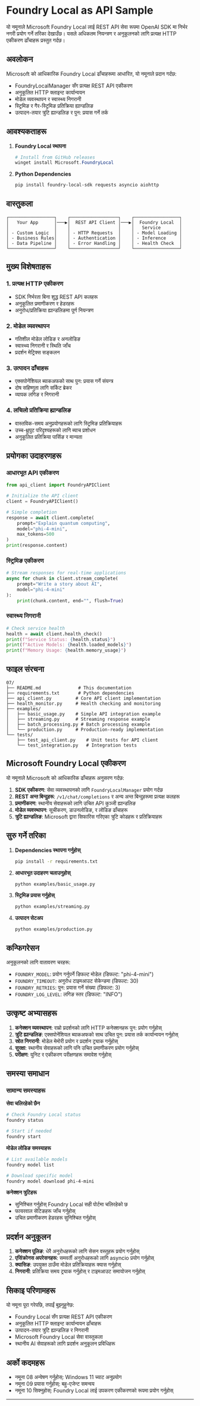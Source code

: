<!--
CO_OP_TRANSLATOR_METADATA:
{
  "original_hash": "254150b7d7854ec87ffcd88824d98079",
  "translation_date": "2025-09-24T15:36:47+00:00",
  "source_file": "Module08/samples/07/README.md",
  "language_code": "ne"
}
-->
# Foundry Local as API Sample

यो नमूनाले Microsoft Foundry Local लाई REST API सेवा रूपमा OpenAI SDK मा निर्भर नगरी प्रयोग गर्ने तरिका देखाउँछ। यसले अधिकतम नियन्त्रण र अनुकूलनको लागि प्रत्यक्ष HTTP एकीकरण ढाँचाहरू प्रस्तुत गर्दछ।

## अवलोकन

Microsoft को आधिकारिक Foundry Local ढाँचाहरूमा आधारित, यो नमूनाले प्रदान गर्दछ:
- FoundryLocalManager सँग प्रत्यक्ष REST API एकीकरण
- अनुकूलित HTTP क्लाइन्ट कार्यान्वयन
- मोडेल व्यवस्थापन र स्वास्थ्य निगरानी
- स्ट्रिमिङ र गैर-स्ट्रिमिङ प्रतिक्रिया ह्यान्डलिङ
- उत्पादन-तयार त्रुटि ह्यान्डलिङ र पुन: प्रयास गर्ने तर्क

## आवश्यकताहरू

1. **Foundry Local स्थापना**
   ```powershell
   # Install from GitHub releases
   winget install Microsoft.FoundryLocal
   ```

2. **Python Dependencies**
   ```bash
   pip install foundry-local-sdk requests asyncio aiohttp
   ```

## वास्तुकला

```
┌─────────────────┐    ┌──────────────────┐    ┌─────────────────┐
│   Your App      │───▶│  REST API Client │───▶│  Foundry Local  │
│                 │    │                  │    │   Service       │
│ - Custom Logic  │    │ - HTTP Requests  │    │ - Model Loading │
│ - Business Rules│    │ - Authentication │    │ - Inference     │
│ - Data Pipeline │    │ - Error Handling │    │ - Health Check  │
└─────────────────┘    └──────────────────┘    └─────────────────┘
```

## मुख्य विशेषताहरू

### 1. **प्रत्यक्ष HTTP एकीकरण**
- SDK निर्भरता बिना शुद्ध REST API कलहरू
- अनुकूलित प्रमाणीकरण र हेडरहरू
- अनुरोध/प्रतिक्रिया ह्यान्डलिङमा पूर्ण नियन्त्रण

### 2. **मोडेल व्यवस्थापन**
- गतिशील मोडेल लोडिङ र अनलोडिङ
- स्वास्थ्य निगरानी र स्थिति जाँच
- प्रदर्शन मेट्रिक्स सङ्कलन

### 3. **उत्पादन ढाँचाहरू**
- एक्सपोनेंशियल ब्याकअफको साथ पुन: प्रयास गर्ने संयन्त्र
- दोष सहिष्णुता लागि सर्किट ब्रेकर
- व्यापक लगिङ र निगरानी

### 4. **लचिलो प्रतिक्रिया ह्यान्डलिङ**
- वास्तविक-समय अनुप्रयोगहरूको लागि स्ट्रिमिङ प्रतिक्रियाहरू
- उच्च-थ्रुपुट परिदृश्यहरूको लागि ब्याच प्रशोधन
- अनुकूलित प्रतिक्रिया पार्सिङ र मान्यता

## प्रयोगका उदाहरणहरू

### आधारभूत API एकीकरण
```python
from api_client import FoundryAPIClient

# Initialize the API client
client = FoundryAPIClient()

# Simple completion
response = await client.complete(
    prompt="Explain quantum computing",
    model="phi-4-mini",
    max_tokens=500
)
print(response.content)
```

### स्ट्रिमिङ एकीकरण
```python
# Stream responses for real-time applications
async for chunk in client.stream_complete(
    prompt="Write a story about AI",
    model="phi-4-mini"
):
    print(chunk.content, end="", flush=True)
```

### स्वास्थ्य निगरानी
```python
# Check service health
health = await client.health_check()
print(f"Service Status: {health.status}")
print(f"Active Models: {health.loaded_models}")
print(f"Memory Usage: {health.memory_usage}")
```

## फाइल संरचना

```
07/
├── README.md              # This documentation
├── requirements.txt       # Python dependencies
├── api_client.py         # Core API client implementation
├── health_monitor.py     # Health checking and monitoring
├── examples/
│   ├── basic_usage.py    # Simple API integration example
│   ├── streaming.py      # Streaming response example
│   ├── batch_processing.py # Batch processing example
│   └── production.py     # Production-ready implementation
└── tests/
    ├── test_api_client.py    # Unit tests for API client
    └── test_integration.py   # Integration tests
```

## Microsoft Foundry Local एकीकरण

यो नमूनाले Microsoft को आधिकारिक ढाँचाहरू अनुसरण गर्दछ:

1. **SDK एकीकरण**: सेवा व्यवस्थापनको लागि `FoundryLocalManager` प्रयोग गर्दछ
2. **REST अन्त बिन्दुहरू**: `/v1/chat/completions` र अन्य अन्त बिन्दुहरूमा प्रत्यक्ष कलहरू
3. **प्रमाणीकरण**: स्थानीय सेवाहरूको लागि उचित API कुञ्जी ह्यान्डलिङ
4. **मोडेल व्यवस्थापन**: सूचीकरण, डाउनलोडिङ, र लोडिङ ढाँचाहरू
5. **त्रुटि ह्यान्डलिङ**: Microsoft द्वारा सिफारिस गरिएका त्रुटि कोडहरू र प्रतिक्रियाहरू

## सुरु गर्ने तरिका

1. **Dependencies स्थापना गर्नुहोस्**
   ```bash
   pip install -r requirements.txt
   ```

2. **आधारभूत उदाहरण चलाउनुहोस्**
   ```bash
   python examples/basic_usage.py
   ```

3. **स्ट्रिमिङ प्रयास गर्नुहोस्**
   ```bash
   python examples/streaming.py
   ```

4. **उत्पादन सेटअप**
   ```bash
   python examples/production.py
   ```

## कन्फिगरेसन

अनुकूलनको लागि वातावरण चरहरू:
- `FOUNDRY_MODEL`: प्रयोग गर्नुपर्ने डिफल्ट मोडेल (डिफल्ट: "phi-4-mini")
- `FOUNDRY_TIMEOUT`: अनुरोध टाइमआउट सेकेन्डमा (डिफल्ट: 30)
- `FOUNDRY_RETRIES`: पुन: प्रयास गर्ने संख्या (डिफल्ट: 3)
- `FOUNDRY_LOG_LEVEL`: लगिङ स्तर (डिफल्ट: "INFO")

## उत्कृष्ट अभ्यासहरू

1. **कनेक्शन व्यवस्थापन**: राम्रो प्रदर्शनको लागि HTTP कनेक्शनहरू पुन: प्रयोग गर्नुहोस्
2. **त्रुटि ह्यान्डलिङ**: एक्सपोनेंशियल ब्याकअफको साथ उचित पुन: प्रयास तर्क कार्यान्वयन गर्नुहोस्
3. **स्रोत निगरानी**: मोडेल मेमोरी प्रयोग र प्रदर्शन ट्र्याक गर्नुहोस्
4. **सुरक्षा**: स्थानीय सेवाहरूको लागि पनि उचित प्रमाणीकरण प्रयोग गर्नुहोस्
5. **परीक्षण**: युनिट र एकीकरण परीक्षणहरू समावेश गर्नुहोस्

## समस्या समाधान

### सामान्य समस्याहरू

**सेवा चलिरहेको छैन**
```bash
# Check Foundry Local status
foundry status

# Start if needed
foundry start
```

**मोडेल लोडिङ समस्याहरू**
```bash
# List available models
foundry model list

# Download specific model
foundry model download phi-4-mini
```

**कनेक्शन त्रुटिहरू**
- सुनिश्चित गर्नुहोस् Foundry Local सही पोर्टमा चलिरहेको छ
- फायरवाल सेटिङहरू जाँच गर्नुहोस्
- उचित प्रमाणीकरण हेडरहरू सुनिश्चित गर्नुहोस्

## प्रदर्शन अनुकूलन

1. **कनेक्शन पूलिङ**: धेरै अनुरोधहरूको लागि सेसन वस्तुहरू प्रयोग गर्नुहोस्
2. **एसिंक्रोनस अपरेसनहरू**: समवर्ती अनुरोधहरूको लागि asyncio प्रयोग गर्नुहोस्
3. **क्यासिङ**: उपयुक्त ठाउँमा मोडेल प्रतिक्रियाहरू क्यास गर्नुहोस्
4. **निगरानी**: प्रतिक्रिया समय ट्र्याक गर्नुहोस् र टाइमआउट समायोजन गर्नुहोस्

## सिकाइ परिणामहरू

यो नमूना पूरा गरेपछि, तपाईं बुझ्नुहुनेछ:
- Foundry Local सँग प्रत्यक्ष REST API एकीकरण
- अनुकूलित HTTP क्लाइन्ट कार्यान्वयन ढाँचाहरू
- उत्पादन-तयार त्रुटि ह्यान्डलिङ र निगरानी
- Microsoft Foundry Local सेवा वास्तुकला
- स्थानीय AI सेवाहरूको लागि प्रदर्शन अनुकूलन प्रविधिहरू

## अर्को कदमहरू

- नमूना 08 अन्वेषण गर्नुहोस्: Windows 11 च्याट अनुप्रयोग
- नमूना 09 प्रयास गर्नुहोस्: बहु-एजेन्ट समन्वय
- नमूना 10 सिक्नुहोस्: Foundry Local लाई उपकरण एकीकरणको रूपमा प्रयोग गर्नुहोस्

---

